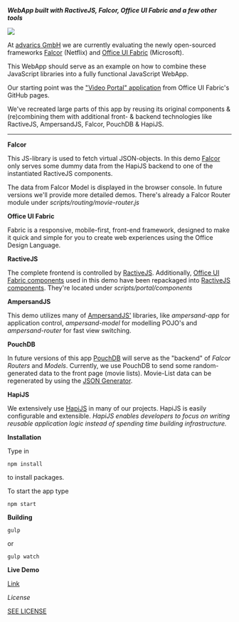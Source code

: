 ***WebApp built with RactiveJS, Falcor, Office UI Fabric and a few other tools***

<a href="http://rff.brakmic.de" target="_blank"><img src="http://fs1.directupload.net/images/150913/uxgu5ctx.png"></a>

At <a href="http://www.advarics.net" target="_blank">advarics GmbH</a> we are currently evaluating the newly open-sourced frameworks <a href="" target="_blank">Falcor</a> (Netflix) and
<a href="https://github.com/OfficeDev/Office-UI-Fabric" target="_blank">Office UI Fabric</a> (Microsoft).

This WebApp should serve as an example on how to combine these JavaScript libraries into a fully functional JavaScript WebApp.

Our starting point was the <a href="https://github.com/OfficeDev/Office-UI-Fabric/tree/master/dist/samples/VideoPortal" target="_blank">"Video Portal" application</a> from Office UI Fabric's GitHub pages.

We've recreated
large parts of this app by reusing its original components & (re)combining them with additional front- & backend
technologies like RactiveJS, AmpersandJS, Falcor, PouchDB & HapiJS.

************

**Falcor**

This JS-library is used to fetch virtual JSON-objects. In this demo <a href="http://netflix.github.io/falcor/index.html" target="_blank">Falcor</a> only serves
some dummy data from the HapiJS backend to one of the instantiated RactiveJS components.

The data from Falcor Model is displayed in the browser console. In future versions we'll provide more detailed demos. There's
already a Falcor Router module under *scripts/routing/movie-router.js*

**Office UI Fabric**

Fabric is a responsive, mobile-first, front-end framework, designed to make it quick and simple for you to create web experiences using the Office Design Language.

**RactiveJS**

The complete frontend is controlled by <a href="http://www.ractivejs.org" target="_blank">RactiveJS</a>. Additionally, <a href="https://github.com/OfficeDev/Office-UI-Fabric/tree/master/src/components" target="_blank">Office UI Fabric components</a> used in this demo
have been repackaged into <a href="http://docs.ractivejs.org/latest/components" target="_blank">RactiveJS components</a>.
They're located under *scripts/portal/components*

**AmpersandJS**

This demo utilizes many of <a href="http://ampersandjs.com/" target="_blank">AmpersandJS'</a> libraries, like *ampersand-app* for application control, *ampersand-model*
for modelling POJO's and *ampersand-router* for fast view switching.

**PouchDB**

In future versions of this app <a href="http://pouchdb.com/" target="_blank">PouchDB</a> will serve as the "backend" of *Falcor Routers* and *Models*.
Currently, we use PouchDB to send some random-generated data to the front page (movie lists). Movie-List data can be regenerated by using the
<a href="http://beta.json-generator.com/Nkj7ODCa" target="_blank">JSON Generator</a>.

**HapiJS**

We extensively use <a href="http://hapijs.com/" target="_blank">HapiJS</a> in many of our projects. HapiJS is easily configurable and extensible.
*HapiJS enables developers to focus on writing reusable application logic instead of spending time building infrastructure.*

**Installation**

Type in
```code
npm install
```

to install packages.

To start the app type
```code
npm start
```

**Building**

```code
gulp

```

or

```code
gulp watch
```

**Live Demo**

<a href="http://rff.brakmic.de/" target="_blank">Link</a>

*License*

<a href="https://github.com/brakmic/RactiveFalcorFabric/blob/master/LICENSE">SEE LICENSE</a>
